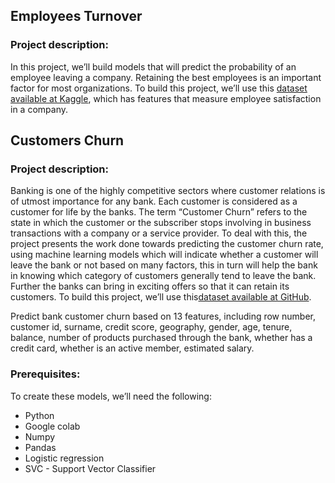 ## Employees Turnover
### Project description:

In this project, we’ll build  models that will predict the probability of an employee leaving a company. Retaining the best employees is an important factor for most organizations. To build this project, we’ll use this [dataset available at Kaggle](https://www.kaggle.com/liujiaqi/hr-comma-sepcsv#HR_comma_sep.csv), which has features that measure employee satisfaction in a company.

## Customers Churn
### Project description:

Banking is one of the highly competitive sectors where customer relations is of utmost importance for any bank. Each customer is considered as a customer for life by the banks. The term “Customer Churn” refers to the state in which the customer or the subscriber stops involving in business transactions with a company or a service provider. To deal with this, the project presents the work done towards predicting the customer churn rate, using machine learning models which will indicate whether a customer will leave the bank or not based on many factors, this in turn will help the bank in knowing which category of customers generally tend to leave the bank. Further the banks can bring in exciting offers so that it can retain its customers. To build this project, we’ll use this[dataset available at GitHub](https://github.com/sharmaroshan/Churn-Modelling-Dataset/blob/master/Churn_Modelling.csv).

Predict bank customer churn based on 13 features, including row number, customer id, surname, credit score, geography, gender, age, tenure, balance, number of products purchased through the bank, whether has a credit card, whether is an active member, estimated salary.



### Prerequisites:
To create these models, we’ll need the following:
- Python
- Google colab
- Numpy
- Pandas
- Logistic regression
- SVC - Support Vector Classifier


